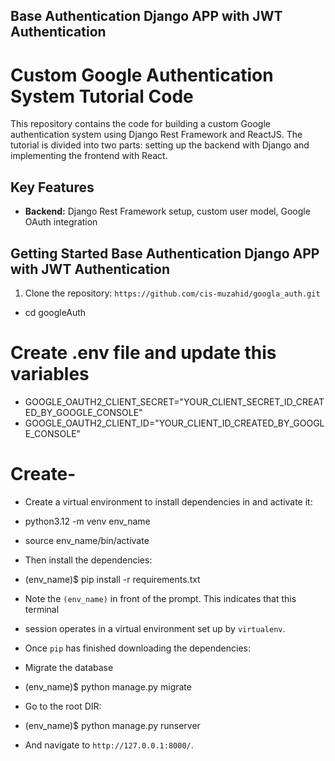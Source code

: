 ## Base Authentication Django APP with JWT Authentication

# Custom Google Authentication System Tutorial Code

This repository contains the code for building a custom Google authentication system using Django Rest Framework and ReactJS. The tutorial is divided into two parts: setting up the backend with Django and implementing the frontend with React.

## Key Features

- **Backend:** Django Rest Framework setup, custom user model, Google OAuth integration

## Getting Started Base Authentication Django APP with JWT Authentication

1. Clone the repository: `https://github.com/cis-muzahid/googla_auth.git`

- cd googleAuth

# Create .env file and update this variables 

- GOOGLE_OAUTH2_CLIENT_SECRET="YOUR_CLIENT_SECRET_ID_CREATED_BY_GOOGLE_CONSOLE"
- GOOGLE_OAUTH2_CLIENT_ID="YOUR_CLIENT_ID_CREATED_BY_GOOGLE_CONSOLE"

# Create- 
- Create a virtual environment to install dependencies in and activate it:


- python3.12 -m venv env_name


- source env_name/bin/activate


- Then install the dependencies:


- (env_name)$ pip install -r requirements.txt


- Note the `(env_name)` in front of the prompt. This indicates that this terminal
- session operates in a virtual environment set up by `virtualenv`.

- Once `pip` has finished downloading the dependencies:

- Migrate the database

- (env_name)$ python manage.py migrate

- Go to the root DIR:

- (env_name)$ python manage.py runserver

- And navigate to `http://127.0.0.1:8000/`.


